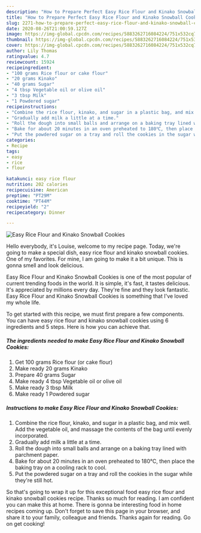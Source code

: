 ```yaml
---
description: "How to Prepare Perfect Easy Rice Flour and Kinako Snowball Cookies"
title: "How to Prepare Perfect Easy Rice Flour and Kinako Snowball Cookies"
slug: 2271-how-to-prepare-perfect-easy-rice-flour-and-kinako-snowball-cookies
date: 2020-08-26T21:00:59.127Z
image: https://img-global.cpcdn.com/recipes/5883262716084224/751x532cq70/easy-rice-flour-and-kinako-snowball-cookies-recipe-main-photo.jpg
thumbnail: https://img-global.cpcdn.com/recipes/5883262716084224/751x532cq70/easy-rice-flour-and-kinako-snowball-cookies-recipe-main-photo.jpg
cover: https://img-global.cpcdn.com/recipes/5883262716084224/751x532cq70/easy-rice-flour-and-kinako-snowball-cookies-recipe-main-photo.jpg
author: Lily Thomas
ratingvalue: 4.7
reviewcount: 15924
recipeingredient:
- "100 grams Rice flour or cake flour"
- "20 grams Kinako"
- "40 grams Sugar"
- "4 tbsp Vegetable oil or olive oil"
- "3 tbsp Milk"
- "1 Powdered sugar"
recipeinstructions:
- "Combine the rice flour, kinako, and sugar in a plastic bag, and mix well. Add the vegetable oil, and massage the contents of the bag until evenly incorporated."
- "Gradually add milk a little at a time."
- "Roll the dough into small balls and arrange on a baking tray lined with parchment paper."
- "Bake for about 20 minutes in an oven preheated to 180℃, then place the baking tray on a cooling rack to cool."
- "Put the powdered sugar on a tray and roll the cookies in the sugar while they&#39;re still hot."
categories:
- Recipe
tags:
- easy
- rice
- flour

katakunci: easy rice flour 
nutrition: 202 calories
recipecuisine: American
preptime: "PT29M"
cooktime: "PT44M"
recipeyield: "2"
recipecategory: Dinner

---
```



![Easy Rice Flour and Kinako Snowball Cookies](https://img-global.cpcdn.com/recipes/5883262716084224/751x532cq70/easy-rice-flour-and-kinako-snowball-cookies-recipe-main-photo.jpg)

Hello everybody, it's Louise, welcome to my recipe page. Today, we're going to make a special dish, easy rice flour and kinako snowball cookies. One of my favorites. For mine, I am going to make it a bit unique. This is gonna smell and look delicious.



Easy Rice Flour and Kinako Snowball Cookies is one of the most popular of current trending foods in the world. It is simple, it's fast, it tastes delicious. It's appreciated by millions every day. They're fine and they look fantastic. Easy Rice Flour and Kinako Snowball Cookies is something that I've loved my whole life.


To get started with this recipe, we must first prepare a few components. You can have easy rice flour and kinako snowball cookies using 6 ingredients and 5 steps. Here is how you can achieve that.

<!--inarticleads1-->

##### The ingredients needed to make Easy Rice Flour and Kinako Snowball Cookies:

1. Get 100 grams Rice flour (or cake flour)
1. Make ready 20 grams Kinako
1. Prepare 40 grams Sugar
1. Make ready 4 tbsp Vegetable oil or olive oil
1. Make ready 3 tbsp Milk
1. Make ready 1 Powdered sugar




<!--inarticleads2-->

##### Instructions to make Easy Rice Flour and Kinako Snowball Cookies:

1. Combine the rice flour, kinako, and sugar in a plastic bag, and mix well. Add the vegetable oil, and massage the contents of the bag until evenly incorporated.
1. Gradually add milk a little at a time.
1. Roll the dough into small balls and arrange on a baking tray lined with parchment paper.
1. Bake for about 20 minutes in an oven preheated to 180℃, then place the baking tray on a cooling rack to cool.
1. Put the powdered sugar on a tray and roll the cookies in the sugar while they&#39;re still hot.




So that's going to wrap it up for this exceptional food easy rice flour and kinako snowball cookies recipe. Thanks so much for reading. I am confident you can make this at home. There is gonna be interesting food in home recipes coming up. Don't forget to save this page in your browser, and share it to your family, colleague and friends. Thanks again for reading. Go on get cooking!

